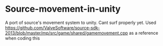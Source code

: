 # Source-movement-in-unity
A port of source's movement system to unity. Cant surf properly yet.
Used https://github.com/ValveSoftware/source-sdk-2013/blob/master/mp/src/game/shared/gamemovement.cpp as a reference when coding this
